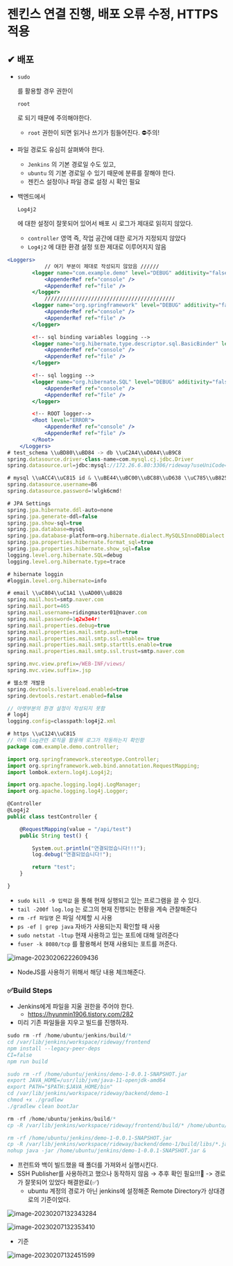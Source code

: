 # 젠킨스 연결 진행, 배포 오류 수정, HTTPS 적용

## ✔ 배포

- ```
  sudo
  ```

   를 활용할 경우 권한이 

  ```
  root
  ```

   로 되기 때문에 주의해야한다.

  - `root` 권한이 되면 읽거나 쓰기가 힘들어진다. ⛔주의!

- 파일 경로도 유심히 살펴봐야 한다.

  - `Jenkins` 의 기본 경로일 수도 있고,
  - `ubuntu` 의 기본 경로일 수 있기 때문에 분류를 잘해야 한다.
  - 젠킨스 설정이나 파일 경로 설정 시 확인 필요

- 백엔드에서 

  ```
  Log4j2
  ```

   에 대한 설정이 잘못되어 있어서 배포 시 로그가 제대로 읽히지 않았다.

  - `controller` 영역 즉, 작업 공간에 대한 로거가 지정되지 않았다
  - `Log4j2` 에 대한 환경 설정 또한 제대로 이루어지지 않음

```jsx
<Loggers>
			// 여기 부분이 제대로 작성되지 않았음 //////
        <logger name="com.example.demo" level="DEBUG" additivity="false" >
            <AppenderRef ref="console" />
            <AppenderRef ref="file" />
        </logger>
			//////////////////////////////////////////
        <logger name="org.springframework" level="DEBUG" additivity="false" >
            <AppenderRef ref="console" />
            <AppenderRef ref="file" />
        </logger>

        <!-- sql binding variables logging -->
        <logger name="org.hibernate.type.descriptor.sql.BasicBinder" level="TRACE" additivity="false">
            <AppenderRef ref="console" />
            <AppenderRef ref="file" />
        </logger>

        <!-- sql logging -->
        <logger name="org.hibernate.SQL" level="DEBUG" additivity="false" >
            <AppenderRef ref="console" />
            <AppenderRef ref="file" />
        </logger>

        <!-- ROOT logger-->
        <Root level="ERROR">
            <AppenderRef ref="console" />
            <AppenderRef ref="file" />
        </Root>
    </Loggers>
# test_schema \\uBD80\\uBD84 -> db \\uC2A4\\uD0A4\\uB9C8
spring.datasource.driver-class-name=com.mysql.cj.jdbc.Driver
spring.datasource.url=jdbc:mysql://172.26.6.80:3306/rideway?useUniCode=yes&characterEncoding=UTF-8&serverTimezone=Asia/Seoul

# mysql \\uACC4\\uC815 id & \\uBE44\\uBC00\\uBC88\\uD638 \\uC785\\uB825
spring.datasource.username=B6
spring.datasource.password=!wlgk6cmd!

# JPA Settings
spring.jpa.hibernate.ddl-auto=none
spring.jpa.generate-ddl=false
spring.jpa.show-sql=true
spring.jpa.database=mysql
spring.jpa.database-platform=org.hibernate.dialect.MySQL5InnoDBDialect
spring.jpa.properties.hibernate.format_sql=true
spring.jpa.properties.hibernate.show_sql=false
logging.level.org.hibernate.SQL=debug
logging.level.org.hibernate.type=trace

# hibernate loggin
#loggin.level.org.hibernate=info

# email \\uC804\\uC1A1 \\uAD00\\uB828
spring.mail.host=smtp.naver.com
spring.mail.port=465
spring.mail.username=ridingmaster01@naver.com
spring.mail.password=1q2w3e4r!
spring.mail.properties.debug=true
spring.mail.properties.mail.smtp.auth=true
spring.mail.properties.mail.smtp.ssl.enable= true
spring.mail.properties.mail.smtp.starttls.enable=true
spring.mail.properties.mail.smtp.ssl.trust=smtp.naver.com

spring.mvc.view.prefix=/WEB-INF/views/
spring.mvc.view.suffix=.jsp

# 웹소켓 개발용
spring.devtools.livereload.enabled=true
spring.devtools.restart.enabled=false

// 아랫부분의 환경 설정이 작성되지 못함
# log4j
logging.config=classpath:log4j2.xml

# https \\uC124\\uC815
// 아래 log관련 로직을 활용해 로그가 작동하는지 확인함
package com.example.demo.controller;

import org.springframework.stereotype.Controller;
import org.springframework.web.bind.annotation.RequestMapping;
import lombok.extern.log4j.Log4j2;

import org.apache.logging.log4j.LogManager;
import org.apache.logging.log4j.Logger;

@Controller
@Log4j2
public class testController {

	@RequestMapping(value = "/api/test")
	public String test() {

		System.out.println("연결되었습니다!!!");
		log.debug("연결되었습니다!");

		return "test";
	}

}
```

- `sudo kill -9 입력값` 을 통해 현재 실행되고 있는 프로그램을 끌 수 있다.
- `tail -200f log.log` 는 로그의 현재 진행되는 현황을 계속 관찰해준다
- `rm -rf 파일명` 은 파일 삭제할 시 사용
- `ps -ef | grep java` 자바가 사용되는지 확인할 때 사용
- `sudo netstat -ltup` 현재 사용하고 있는 포트에 대해 알려준다
- `fuser -k 8080/tcp` 를 활용해서 현재 사용되는 포트를 꺼준다.

![image-20230206222609436](assets/image-20230206222609436.png)

- NodeJS를 사용하기 위해서 해당 내용 체크해준다.

### ✅Build Steps

- Jenkins에게 파일을 지울 권한을 주어야 한다.
  - https://hyunmin1906.tistory.com/282
- 미리 기존 파일들을 지우고 빌드를 진행하자.

```jsx
sudo rm -rf /home/ubuntu/jenkins/build/*
cd /var/lib/jenkins/workspace/rideway/frontend
npm install --legacy-peer-deps
CI=false
npm run build

sudo rm -rf /home/ubuntu/jenkins/demo-1-0.0.1-SNAPSHOT.jar
export JAVA_HOME=/usr/lib/jvm/java-11-openjdk-amd64
export PATH="$PATH:$JAVA_HOME/bin"
cd /var/lib/jenkins/workspace/rideway/backend/demo-1
chmod +x ./gradlew
./gradlew clean bootJar
```

```jsx
rm -rf /home/ubuntu/jenkins/build/*
cp -R /var/lib/jenkins/workspace/rideway/frontend/build/* /home/ubuntu/jenkins/build/

rm -rf /home/ubuntu/jenkins/demo-1-0.0.1-SNAPSHOT.jar
cp -R /var/lib/jenkins/workspace/rideway/backend/demo-1/build/libs/*.jar /home/ubuntu/jenkins/
nohup java -jar /home/ubuntu/jenkins/demo-1-0.0.1-SNAPSHOT.jar &
```

- 프런트와 백이 빌드했을 때 폴더를 가져와서 실행시킨다.
- SSH Publisher를 사용하려고 했으나 동작하지 않음 → 추후 확인 필요!!!📌 -> 경로가 잘못되어 있었다 해결완료(✅)
  - ubuntu 계정의 경로가 아닌 jenkins에 설정해준 Remote Directory가 상대경로의 기준이었다.

![image-20230207132343284](assets/image-20230207132343284.png)

![image-20230207132353410](assets/image-20230207132353410.png)

- 기준

![image-20230207132451599](assets/image-20230207132451599.png)